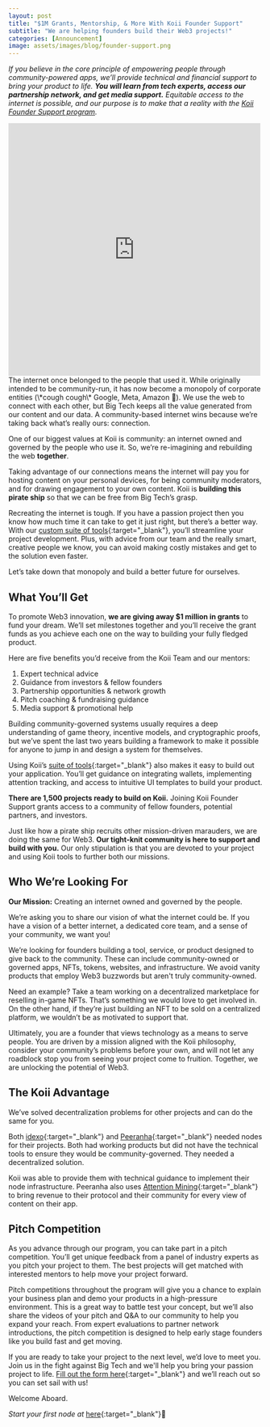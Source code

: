 ```yaml
---
layout: post
title: "$1M Grants, Mentorship, & More With Koii Founder Support"
subtitle: "We are helping founders build their Web3 projects!"
categories: [Announcement]
image: assets/images/blog/founder-support.png
---
```


_If you believe in the core principle of empowering people through community-powered apps, we’ll provide technical and financial support to bring your product to life. **You will learn from tech experts, access our partnership network, and get media support.** Equitable access to the internet is possible, and our purpose is to make that a reality with the [Koii Founder Support program](https://www.koii.network/founders)._

<iframe width="500" height="500" src="https://www.youtube.com/embed/p4m4qThshfg" title="Reimagine the Web with Koii's Founder Support Program!" frameborder="0" allow="accelerometer; autoplay; clipboard-write; encrypted-media; gyroscope; picture-in-picture; web-share" allowfullscreen></iframe>
<br/>
The internet once belonged to the people that used it. While originally intended to be community-run, it has now become a monopoly of corporate entities (\*cough cough\* Google, Meta, Amazon 🤧). We use the web to connect with each other, but Big Tech keeps all the value generated from our content and our data. A community-based internet wins because we’re taking back what’s really ours: connection.

One of our biggest values at Koii is community: an internet owned and governed by the people who use it. So, we’re re-imagining and rebuilding the web **together**.

Taking advantage of our connections means the internet will pay you for hosting content on your personal devices, for being community moderators, and for drawing engagement to your own content. Koii is **building this pirate ship** so that we can be free from Big Tech’s grasp.

Recreating the internet is tough. If you have a passion project then you know how much time it can take to get it just right, but there’s a better way. With our [custom suite of tools](https://docs.koii.network/build-dapps-with-koii/welcome-to-koii-x){:target="\_blank"}, you’ll streamline your project development. Plus, with advice from our team and the really smart, creative people we know, you can avoid making costly mistakes and get to the solution even faster.

Let’s take down that monopoly and build a better future for ourselves.

## What You’ll Get

To promote Web3 innovation, **we are giving away $1 million in grants** to fund your dream. We’ll set milestones together and you’ll receive the grant funds as you achieve each one on the way to building your fully fledged product.

Here are five benefits you’d receive from the Koii Team and our mentors:

1. Expert technical advice
2. Guidance from investors & fellow founders
3. Partnership opportunities & network growth
4. Pitch coaching & fundraising guidance
5. Media support & promotional help

Building community-governed systems usually requires a deep understanding of game theory, incentive models, and cryptographic proofs, but we’ve spent the last two years building a framework to make it possible for anyone to jump in and design a system for themselves.

Using Koii’s [suite of tools](https://docs.koii.network/build-dapps-with-koii/welcome-to-koii-x){:target="\_blank"} also makes it easy to build out your application. You’ll get guidance on integrating wallets, implementing attention tracking, and access to intuitive UI templates to build your product.

**There are 1,500 projects ready to build on Koii.** Joining Koii Founder Support grants access to a community of fellow founders, potential partners, and investors.

Just like how a pirate ship recruits other mission-driven marauders, we are doing the same for Web3. **Our tight-knit community is here to support and build with you.** Our only stipulation is that you are devoted to your project and using Koii tools to further both our missions.

## Who We’re Looking For

**Our Mission:** Creating an internet owned and governed by the people.

We’re asking you to share our vision of what the internet could be. If you have a vision of a better internet, a dedicated core team, and a sense of your community, we want you!

We’re looking for founders building a tool, service, or product designed to give back to the community. These can include community-owned or governed apps, NFTs, tokens, websites, and infrastructure. We avoid vanity products that employ Web3 buzzwords but aren't truly community-owned.

Need an example? Take a team working on a decentralized marketplace for reselling in-game NFTs. That’s something we would love to get involved in. On the other hand, if they’re just building an NFT to be sold on a centralized platform, we wouldn’t be as motivated to support that.

Ultimately, you are a founder that views technology as a means to serve people. You are driven by a mission aligned with the Koii philosophy, consider your community’s problems before your own, and will not let any roadblock stop you from seeing your project come to fruition. Together, we are unlocking the potential of Web3.

## The Koii Advantage

We’ve solved decentralization problems for other projects and can do the same for you.

Both [idexo](https://idexo.com/){:target="\_blank"} and [Peeranha](https://peeranha.io/){:target="\_blank"} needed nodes for their projects. Both had working products but did not have the technical tools to ensure they would be community-governed. They needed a decentralized solution.

Koii was able to provide them with technical guidance to implement their node infrastructure. Peeranha also uses [Attention Mining](https://docs.koii.network/earning-koii/attention-mining){:target="\_blank"} to bring revenue to their protocol and their community for every view of content on their app.

## Pitch Competition

As you advance through our program, you can take part in a pitch competition. You’ll get unique feedback from a panel of industry experts as you pitch your project to them. The best projects will get matched with interested mentors to help move your project forward.

Pitch competitions throughout the program will give you a chance to explain your business plan and demo your products in a high-pressure environment. This is a great way to battle test your concept, but we’ll also share the videos of your pitch and Q&A to our community to help you expand your reach. From expert evaluations to partner network introductions, the pitch competition is designed to help early stage founders like you build fast and get moving.

If you are ready to take your project to the next level, we’d love to meet you. Join us in the fight against Big Tech and we'll help you bring your passion project to life. [Fill out the form here](https://koii.network/founders){:target="\_blank"} and we’ll reach out so you can set sail with us!

Welcome Aboard.

*Start your first node at* [here](https://koii.network/node?&utm_campaign=node&utm_medium=koii&utm_source=blog){:target="\_blank"}🌟
